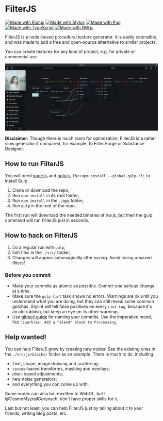 # FilterJS

[![Made with Riot.js](https://img.shields.io/badge/riot-js-ff0044.svg)](http://riot.js.org/) 
[![Made with Stylus](https://img.shields.io/badge/stylus-lang-ff6347.svg)](http://stylus-lang.com/) 
[![Made with Pug](https://img.shields.io/badge/pug-lang-a86454.svg)](https://pugjs.org/)
[![Made with TypeScript](https://img.shields.io/badge/type-script-294E80.svg)](http://typescriptlang.org/) 
[![Made with NW.js](https://img.shields.io/badge/nw-js-1CA0DA.svg)](https://nwjs.io/) 

FilterJS is a node-based procedural texture generator. It is easily extensible, and was made to add a free and open-source alternative to similar projects.

You can create textures for any kind of project, e.g. for private or commercial use.

![Screenshot](screenshot.png)

**Disclaimer:** Though there is much room for optimization, FilterJS is a rather slow generator if compared, for example, to Filter Forge or Substance Designer. 

## How to run FilterJS

You will need [node.js](https://nodejs.org/) and [gulp.js](https://gulpjs.com/). Run `npm install --global gulp-cli` to install Gulp.

1. Clone or download the repo;
2. Run `npm install` in its root folder;
3. Run `npm install` in the `./app` folder;
4. Run `gulp` in the root of the repo.

The first run will download the needed binaries of nw.js, but then the gulp command will run FilterJS just in seconds.

## How to hack on FilterJS

1. Do a regular run with `gulp`;
2. Edit files in the `./src/` folder;
3. Changes will appear automagically after saving. Avoid losing unsaved filters!

### Before you commit

- Make your commits as atomic as possible. Commit one serious change at a time. 
- Make sure the `gulp lint` task shows no errors. Warnings are ok until you understand what you are doing, but they can still reveal some common gotchas. Stylint will tell false positives on every `riot-tag`, because it's an old rubbish, but keep an eye on its other warnings.
- Use [gitmoji guide](https://gitmoji.carloscuesta.me/) for naming your commits. Use the imperative mood, like `:sparkles: Add a "Blend" block to Processing`.

## Help wanted!

You can help FilterJS grow by creating new nodes! See the existing ones in the `./src/js/blocks/` folder as an example. There is much to do, including:

* Text, shape, image drawing and scattering;
* `canvas`-based transforms, masking and overlays;
* pixel-based adjustments;
* new noise generators;
* and everything you can come up with.

Some nodes can also be rewritten to WebGL, but I, @CosmoMyzrailGorynych, don't have proper skills for it.

Last but not least, you can help FilterJS just by telling about it to your friends, writing blog posts, etc.
